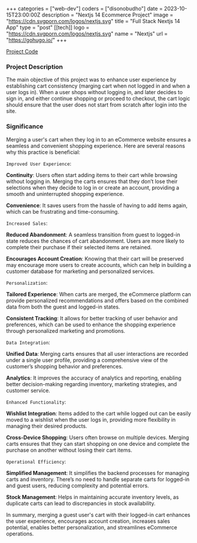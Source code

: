 +++
categories = ["web-dev"]
coders = ["disonobudho"]
date = 2023-10-15T23:00:00Z
description = "Nextjs 14 Ecommerce Project"
image = "https://cdn.svgporn.com/logos/nextjs.svg"
title = "Full Stack Nextjs 14 App"
type = "post"
[[tech]]
logo = "https://cdn.svgporn.com/logos/nextjs.svg"
name = "Nextjs"
url = "https://gohugo.io/"
+++

[Project Code](https://github.com/DisonUyoga/nextjs-advanced-ecommerce.git)

### Project Description

The main objective of this project was to enhance user experience by establishing cart consistency (marging cart when not logged in and when a user logs in). When a user shops without logging in, and later decides to sign in, and either continue shopping or proceed to checkout, the cart logic should ensure that the user does not start from scratch after login into the site.

### Significance

Merging a user's cart when they log in to an eCommerce website ensures a seamless and convenient shopping experience. Here are several reasons why this practice is beneficial:

`Improved User Experience`:

**Continuity**: Users often start adding items to their cart while browsing without logging in. Merging the carts ensures that they don’t lose their selections when they decide to log in or create an account, providing a smooth and uninterrupted shopping experience.

**Convenience**: It saves users from the hassle of having to add items again, which can be frustrating and time-consuming.

`Increased Sales`:

**Reduced Abandonment**: A seamless transition from guest to logged-in state reduces the chances of cart abandonment. Users are more likely to complete their purchase if their selected items are retained.

**Encourages Account Creation**: Knowing that their cart will be preserved may encourage more users to create accounts, which can help in building a customer database for marketing and personalized services.

`Personalization`:

**Tailored Experience**: When carts are merged, the eCommerce platform can provide personalized recommendations and offers based on the combined data from both the guest and logged-in states.

**Consistent Tracking**: It allows for better tracking of user behavior and preferences, which can be used to enhance the shopping experience through personalized marketing and promotions.

`Data Integration`:

**Unified Data**: Merging carts ensures that all user interactions are recorded under a single user profile, providing a comprehensive view of the customer’s shopping behavior and preferences.

**Analytics**: It improves the accuracy of analytics and reporting, enabling better decision-making regarding inventory, marketing strategies, and customer service.

`Enhanced Functionality`:

**Wishlist Integration**: Items added to the cart while logged out can be easily moved to a wishlist when the user logs in, providing more flexibility in managing their desired products.

**Cross-Device Shopping**: Users often browse on multiple devices. Merging carts ensures that they can start shopping on one device and complete the purchase on another without losing their cart items.

`Operational Efficiency`:

**Simplified Management**: It simplifies the backend processes for managing carts and inventory. There’s no need to handle separate carts for logged-in and guest users, reducing complexity and potential errors.

**Stock Management**: Helps in maintaining accurate inventory levels, as duplicate carts can lead to discrepancies in stock availability.

In summary, merging a guest user's cart with their logged-in cart enhances the user experience, encourages account creation, increases sales potential, enables better personalization, and streamlines eCommerce operations.
